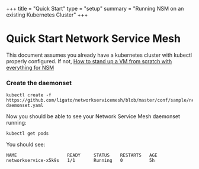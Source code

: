 +++
title = "Quick Start"
type = "setup"
summary = "Running NSM on an existing Kubernetes Cluster"
+++

# Quick Start Network Service Mesh

This document assumes you already have a kubernetes cluster with kubectl properly configured. If not,
[How to stand up a VM from scratch with everything for NSM](/docs/tutorials/complete-startup-guide.md)


### Create the daemonset

```
kubectl create -f https://github.com/ligato/networkservicemesh/blob/master/conf/sample/networkservice-daemonset.yaml

```

Now you should be able to see your Network Service Mesh daemonset running:

```
kubectl get pods
```
You should see:
```
NAME                   READY     STATUS    RESTARTS   AGE
networkservice-x5k9s   1/1       Running   0          5h
```
